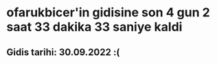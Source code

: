 # ofarukbicer'in gidisine son 4 gun 2 saat 33 dakika 33 saniye kaldi

## Gidis tarihi: 30.09.2022 :(